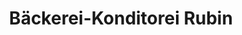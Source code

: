 ---
title: "Bäckerei-Konditorei Rubin"
url: /reichenbach-im-kandertal/baeckerei-konditorei-rubin/
shop: Bäckerei
---